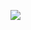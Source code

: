 [![](https://img.plantuml.biz/plantuml/svg/ZLJ1Rjim3BtxAuXSjW733lk21js67OkXsBLW9CPX8ukAA6K9XlpxOBdMwZO2eXFjnuJlFJ_gJXF6b0VNVO3Vh0d14WGyP4gai455Yq0UC1uo9p8fHuGTdR0NZwxh0fezzWGhZMO5Vpi0WFeEAGgwG3eZIpJm2b010rVGIoA8tEyIo7P6wldkRH3sIU7du-C3q2baqYGAHqRuuL3tNse_ULl-hNi_s8ZVSbzcJsLZ_18ivxwyoX4DYoU5Cw0nf0883aUxQFJFOXAzYGezqn2SQ24pFpJeBE5Ao78luz1Xz28Yd274J1jKi3HAC1IIt4Hc49jdBYzr_MvlBNHCFj7gEhgJH8wqWGRifOb5CYpwPDdZmARPTwGTc-pQUAPPoLJMjal3tKdmqjnlCh1dAKvwwiMm00_1qK0-eNtJhTnd9cy5o05fOYV_DmK-Od1iIcu-Btvcfo50m7uRaJJ5NDRiqqqVJOdi7udxedL-Q6XSmFDPRyROc1hedDYnHKiAHeRiQQdoa0bKWiI47XmkBeOhX2VBkoLbjcGmJeod-Ydi-vgrnWtIICpcQpWtqoIf6H6bU6J3h_7BbPqWh_XSibmR5gQ-Lj1LJos6CI0H-byFzyMpuYKRh3qlAwH0fqJHIxcCO4rHrgFWoSlguwMx8s_puFu1)](https://editor.plantuml.com/uml/ZLJ1Rjim3BtxAuXSjW733lk21js67OkXsBLW9CPX8ukAA6K9XlpxOBdMwZO2eXFjnuJlFJ_gJXF6b0VNVO3Vh0d14WGyP4gai455Yq0UC1uo9p8fHuGTdR0NZwxh0fezzWGhZMO5Vpi0WFeEAGgwG3eZIpJm2b010rVGIoA8tEyIo7P6wldkRH3sIU7du-C3q2baqYGAHqRuuL3tNse_ULl-hNi_s8ZVSbzcJsLZ_18ivxwyoX4DYoU5Cw0nf0883aUxQFJFOXAzYGezqn2SQ24pFpJeBE5Ao78luz1Xz28Yd274J1jKi3HAC1IIt4Hc49jdBYzr_MvlBNHCFj7gEhgJH8wqWGRifOb5CYpwPDdZmARPTwGTc-pQUAPPoLJMjal3tKdmqjnlCh1dAKvwwiMm00_1qK0-eNtJhTnd9cy5o05fOYV_DmK-Od1iIcu-Btvcfo50m7uRaJJ5NDRiqqqVJOdi7udxedL-Q6XSmFDPRyROc1hedDYnHKiAHeRiQQdoa0bKWiI47XmkBeOhX2VBkoLbjcGmJeod-Ydi-vgrnWtIICpcQpWtqoIf6H6bU6J3h_7BbPqWh_XSibmR5gQ-Lj1LJos6CI0H-byFzyMpuYKRh3qlAwH0fqJHIxcCO4rHrgFWoSlguwMx8s_puFu1)
